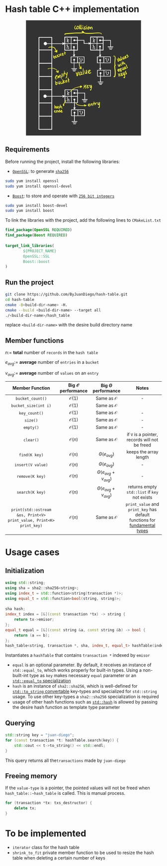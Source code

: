# Hash table C++ implementation

<p align="center">
  <img height="370" src="assets/images/hashtable.png" width="370"/>
</p>

## Requirements

Before running the project, install the following libraries:

- [```OpenSSL```](https://www.openssl.org/): to generate [```sha256```](https://en.wikipedia.org/wiki/SHA-2)

```zsh
sudo yum install openssl
sudo yum install openssl-devel
```

- [```Boost```](https://www.boost.org/): to store and operate
  with [```256 bit integers```](https://stackoverflow.com/questions/2240973/how-long-is-the-sha256-hash#:~:text=Since%20sha256%20returns%20a%20hexadecimal,same%2C%20not%20varying%20at%20all.&text=i.e.%20a%20string%20with%2064%20characters.)

```zsh
sudo yum install boost-devel
sudo yum install boost
```

To link the libraries with the project, add the following lines to ```CMakeList.txt```

```cmake
find_package(OpenSSL REQUIRED)
find_package(Boost REQUIRED)

target_link_libraries(
        ${PROJECT_NAME}
        OpenSSL::SSL
        Boost::boost
)
```

## Run the project

```zsh
git clone https://github.com/ByJuanDiego/hash-table.git
cd hash-table
cmake -B<build-dir-name> -H.
cmake --build <build-dir-name> --target all
./<build-dir-name>/hash_table
```

replace ```<build-dir-name>``` with the desire build directory name

## Member functions

$n :=$ **total** number of ```records``` in the ```hash table```

$e_{avg} :=$ **average** number of ```entries``` in a ```bucket```

$v_{avg} :=$ **average** number of ```values``` on an ```entry```

|                             Member Function                             | Big $\mathcal{O}$ performance |  Big $\Theta$ performance   |                                                                 Notes                                                                 |
|:-----------------------------------------------------------------------:|:-----------------------------:|:---------------------------:|:-------------------------------------------------------------------------------------------------------------------------------------:|
|                          ```bucket_count()```                           |       $\mathcal{O}(1)$        |    Same as $\mathcal{O}$    |                                                                   -                                                                   |
|                        ```bucket_size(int i)```                         |       $\mathcal{O}(1)$        |    Same as $\mathcal{O}$    |                                                                                                                                       |
|                            ```key_count()```                            |       $\mathcal{O}(1)$        |    Same as $\mathcal{O}$    |                                                                   -                                                                   |
|                              ```size()```                               |       $\mathcal{O}(1)$        |    Same as $\mathcal{O}$    |                                                                   -                                                                   |
|                              ```empty()```                              |       $\mathcal{O}(1)$        |    Same as $\mathcal{O}$    |                                                                   -                                                                   |
|                              ```clear()```                              |       $\mathcal{O}(n)$        |    Same as $\mathcal{O}$    |                                          if ```V``` is a pointer, records will not be freed                                           |
|                            ```find(K key)```                            |       $\mathcal{O}(n)$        |      $\Theta(e_{avg})$      |                                                        keeps the array length                                                         |
|                          ```insert(V value)```                          |       $\mathcal{O}(n)$        |      $\Theta(e_{avg})$      |                                                                   -                                                                   |
|                           ```remove(K key)```                           |       $\mathcal{O}(n)$        | $\Theta(e_{avg} + v_{avg})$ |                                                                   -                                                                   |
|                           ```search(K key)```                           |       $\mathcal{O}(n)$        | $\Theta(e_{avg} + v_{avg})$ |                                         returns empty ```std::list``` if ```key``` not exists                                         |
| ```print(std::ostream &os, Print<V> print_value, Print<K> print_key)``` |       $\mathcal{O}(n)$        |    Same as $\mathcal{O}$    | ```print_value``` and ```print_key``` has default functions for [fundamental types](https://en.cppreference.com/w/cpp/language/types) |

# Usage cases

## Initialization

```c++
using std::string;
using sha = sha2::sha256<string>;
using index_t = std::function<string(transaction *)>;
using equal_t = std::function<bool(string, string)>;

sha hash;
index_t index = [&](const transaction *tx) -> string {
    return tx->emisor;
};
equal_t equal = [&](const string &a, const string &b) -> bool {
    return (a == b);
};
hash_table<string, transaction *, sha, index_t, equal_t> hashTable(index, hash, equal);
```

Instantiates a ```hashTable``` that contains ```transaction *``` indexed by ```emisor```

- ```equal``` is an optional parameter. By default, it receives an instance of ```std::equal_to```, which works properly for built-in types. Using a non-built-int type as ```key``` makes necessary ```equal``` parameter or an [```std::equal_to``` specialization](https://en.cppreference.com/w/cpp/utility/functional/equal_to)
- ```hash``` is an instance of ```sha2::sha256```, which is well-defined for [```std::to_string``` convertable](https://en.cppreference.com/w/cpp/string/basic_string/to_string) key-types and specialized for ```std::string``` usage. To use other key-types a ```sha2::sha256``` specialization is required 
- usage of other hash functions such as [```std::hash```](https://en.cppreference.com/w/cpp/utility/hash) is allowed by passing the desire hash function as template type parameter

## Querying
```c++
std::string key = "juan-diego";
for (const transaction *t: hashTable.search(key)) {
    std::cout << t->to_string() << std::endl;
}
```

This query returns all the```transactions``` made by ```juan-diego```

## Freeing memory
If the ```value-type``` is a pointer, the pointed values will not be freed when ```hash_table::~hash_table```  is called. This is manual process.
```c++
for (transaction *tx: txs_destructor) {
    delete tx;
}
```


# To be implemented

- ```iterator``` class for the hash table
- ```shrink_to_fit``` private member function to be used to resize the hash table when deleting a certain number of keys

